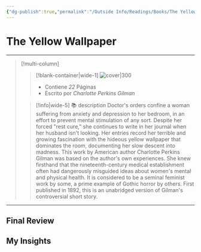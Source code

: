```yaml
---
{"dg-publish":true,"permalink":"/Outside Info/Readings/Books/The Yellow Wallpaper/","title":"The Yellow Wallpaper","updated":"2023-12-30T18:05:45.661-05:00"}
---
```



# The Yellow Wallpaper
- - -
> [!multi-column]
> 
> > [!blank-container|wide-1]
> >  ![cover|300](http://books.google.com/books/content?id=D9KlDQAAQBAJ&printsec=frontcover&img=1&zoom=1&edge=curl&source=gbs_api)
> >- Contiene *22* Páginas
> >- Escrito por *Charlotte Perkins Gilman*
> 
> > [!info|wide-5] 📚 description
> > Doctor's orders confine a woman suffering from anxiety and depression to her bedroom, in an effort to prevent mental stimulation of any sort. Despite her forced "rest cure," she continues to write in her journal when her husband isn't looking. Her entries record her terrible and growing fascination with the hideous yellow wallpaper that dominates the room, documenting her slow descent into madness. This work by American author Charlotte Perkins Gilman was based on the author's own experiences. She knew firsthand that the nineteenth-century medical establishment often had dangerously misguided ideas about women's mental and physical health. It is considered to be a seminal feminist work by some, a prime example of Gothic horror by others. First published in 1892, this is an unabridged version of Gilman's controversial short story.
> 

- - -

## Final Review

## My Insights
